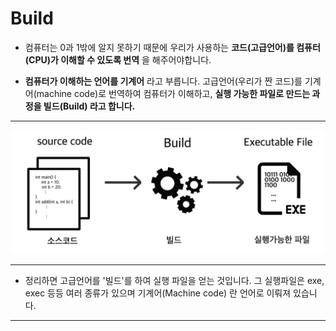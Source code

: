 # Build

- 컴퓨터는  0과 1밖에 알지 못하기 때문에 우리가 사용하는 __코드(고급언어)를 컴퓨터(CPU)가 이해할 수 있도록 번역__ 을 해주어야합니다. 

- __컴퓨터가 이해하는 언어를 기계어__ 라고 부릅니다. 고급언어(우리가 짠 코드)를 기계어(machine code)로 번역하여 컴퓨터가 이해하고, __실행 가능한 파일로 만드는 과정을 빌드(Build) 라고 합니다.__

<hr>

![Build_image](/images/Build.png)

<hr>

- 정리하면 고급언어를 '빌드'를 하여 실행 파일을 얻는 것입니다. 그 실행파일은 exe, exec 등등 여러 종류가 있으며 기계어(Machine code) 란 언어로 이뤄져 있습니다.

<hr>
<br>
